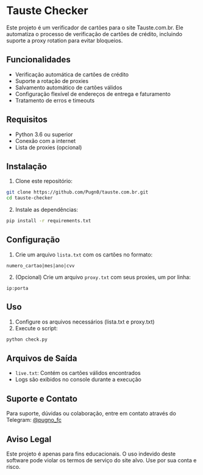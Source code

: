 # Tauste Checker

Este projeto é um verificador de cartões para o site Tauste.com.br. Ele automatiza o processo de verificação de cartões de crédito, incluindo suporte a proxy rotation para evitar bloqueios.

## Funcionalidades

- Verificação automática de cartões de crédito
- Suporte a rotação de proxies
- Salvamento automático de cartões válidos
- Configuração flexível de endereços de entrega e faturamento
- Tratamento de erros e timeouts

## Requisitos

- Python 3.6 ou superior
- Conexão com a internet
- Lista de proxies (opcional)

## Instalação

1. Clone este repositório:
```bash
git clone https://github.com/Pugn0/tauste.com.br.git
cd tauste-checker
```

2. Instale as dependências:
```bash
pip install -r requirements.txt
```

## Configuração

1. Crie um arquivo `lista.txt` com os cartões no formato:
```
numero_cartao|mes|ano|cvv
```

2. (Opcional) Crie um arquivo `proxy.txt` com seus proxies, um por linha:
```
ip:porta
```

## Uso

1. Configure os arquivos necessários (lista.txt e proxy.txt)
2. Execute o script:
```bash
python check.py
```

## Arquivos de Saída

- `live.txt`: Contém os cartões válidos encontrados
- Logs são exibidos no console durante a execução

## Suporte e Contato

Para suporte, dúvidas ou colaboração, entre em contato através do Telegram:
[@pugno_fc](https://t.me/pugno_fc)

## Aviso Legal

Este projeto é apenas para fins educacionais. O uso indevido deste software pode violar os termos de serviço do site alvo. Use por sua conta e risco.
